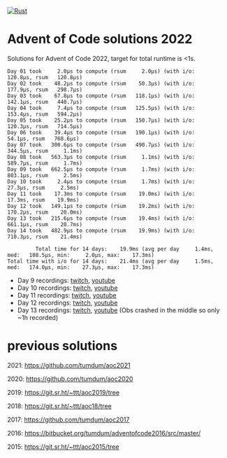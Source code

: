 [![Rust](https://github.com/tumdum/aoc2022/actions/workflows/rust.yml/badge.svg)](https://github.com/tumdum/aoc2022/actions/workflows/rust.yml)

# Advent of Code solutions 2022
Solutions for Advent of Code 2022, target for total runtime is <1s.

```
Day 01 took     2.0µs to compute (rsum     2.0µs) (with i/o:   120.8µs, rsum   120.8µs)
Day 02 took    48.2µs to compute (rsum    50.3µs) (with i/o:   177.9µs, rsum   298.7µs)
Day 03 took    67.8µs to compute (rsum   118.1µs) (with i/o:   142.1µs, rsum   440.7µs)
Day 04 took     7.4µs to compute (rsum   125.5µs) (with i/o:   153.4µs, rsum   594.2µs)
Day 05 took    25.2µs to compute (rsum   150.7µs) (with i/o:   120.3µs, rsum   714.5µs)
Day 06 took    39.4µs to compute (rsum   190.1µs) (with i/o:    54.1µs, rsum   768.6µs)
Day 07 took   300.6µs to compute (rsum   490.7µs) (with i/o:   344.5µs, rsum     1.1ms)
Day 08 took   563.3µs to compute (rsum     1.1ms) (with i/o:   589.7µs, rsum     1.7ms)
Day 09 took   662.5µs to compute (rsum     1.7ms) (with i/o:   803.1µs, rsum     2.5ms)
Day 10 took     2.4µs to compute (rsum     1.7ms) (with i/o:    27.3µs, rsum     2.5ms)
Day 11 took    17.3ms to compute (rsum    19.0ms) (with i/o:    17.3ms, rsum    19.9ms)
Day 12 took   149.1µs to compute (rsum    19.2ms) (with i/o:   170.2µs, rsum    20.0ms)
Day 13 took   215.6µs to compute (rsum    19.4ms) (with i/o:   661.1µs, rsum    20.7ms)
Day 14 took   482.9µs to compute (rsum    19.9ms) (with i/o:   710.3µs, rsum    21.4ms)

         Total time for 14 days:    19.9ms (avg per day     1.4ms, med:   108.5µs, min:     2.0µs, max:    17.3ms)
Total time with i/o for 14 days:    21.4ms (avg per day     1.5ms, med:   174.0µs, min:    27.3µs, max:    17.3ms)
```

- Day 9 recordings: [twitch](https://www.twitch.tv/videos/1674217005), [youtube](https://youtu.be/2VJgFk-mDRg)
- Day 10 recordings: [twitch](https://www.twitch.tv/videos/1675094161), [youtube](https://youtu.be/7kfVJo7-z5E)
- Day 11 recordings: [twitch](https://www.twitch.tv/videos/1676011383), [youtube](https://youtu.be/v3ZifmH50Q4)
- Day 12 recordings: [twitch](https://www.twitch.tv/videos/1676907029), [youtube](https://youtu.be/CSsmCRa7Ct8)
- Day 13 recordings: [twitch](https://www.twitch.tv/videos/1677748426), [youtube](https://youtu.be/8z4dBItdnhY) (Obs crashed in the middle so only ~1h recorded)

# previous solutions

2021: https://github.com/tumdum/aoc2021

2020: https://github.com/tumdum/aoc2020

2019: https://git.sr.ht/~ttt/aoc2019/tree

2018: https://git.sr.ht/~ttt/aoc18/tree

2017: https://github.com/tumdum/aoc2017

2016: https://bitbucket.org/tumdum/adventofcode2016/src/master/

2015: https://git.sr.ht/~ttt/aoc2015/tree
